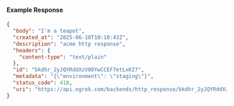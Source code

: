 <!-- Code generated for API Clients. DO NOT EDIT. -->

#### Example Response

```json
{
  "body": "I'm a teapot",
  "created_at": "2025-06-10T10:10:43Z",
  "description": "acme http response",
  "headers": {
    "content-type": "text/plain"
  },
  "id": "bkdhr_2yJQYRddXzV0OYwCCEF7etLxKI7",
  "metadata": "{\"environment\": \"staging\"}",
  "status_code": 418,
  "uri": "https://api.ngrok.com/backends/http_response/bkdhr_2yJQYRddXzV0OYwCCEF7etLxKI7"
}
```
